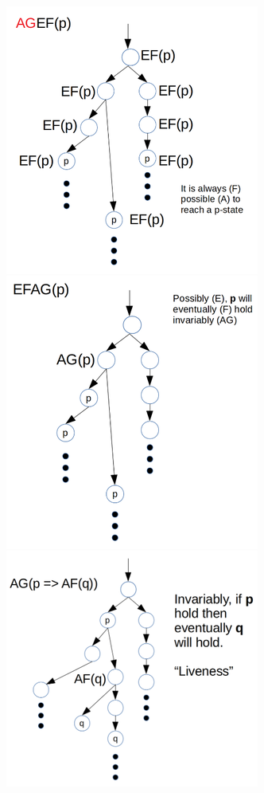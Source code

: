 ![AGEF](https://github.com/evowilliamson/formal-verification/blob/master/resources/lecture_notes/AGEF.png)
![EFAG](https://github.com/evowilliamson/formal-verification/blob/master/resources/lecture_notes/EFAG.png)
![Liveness](https://github.com/evowilliamson/formal-verification/blob/master/resources/lecture_notes/Liveness.png)
<!--stackedit_data:
eyJoaXN0b3J5IjpbLTEyMDEyMTk0MDcsMzExMDc3NTgzLDczMD
k5ODExNl19
-->